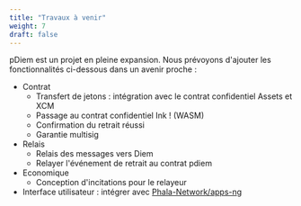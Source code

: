 ```yaml
---
title: "Travaux à venir"
weight: 7
draft: false
---
```


pDiem est un projet en pleine expansion. Nous prévoyons d'ajouter les fonctionnalités ci-dessous dans un avenir proche :

- Contrat
    - Transfert de jetons : intégration avec le contrat confidentiel Assets et XCM
    - Passage au contrat confidentiel Ink ! (WASM)
    - Confirmation du retrait réussi
    - Garantie multisig
- Relais
    - Relais des messages vers Diem
    - Relayer l'événement de retrait au contrat pdiem
- Economique
    - Conception d'incitations pour le relayeur
- Interface utilisateur : intégrer avec [Phala-Network/apps-ng](https://github.com/Phala-Network/apps-ng)
